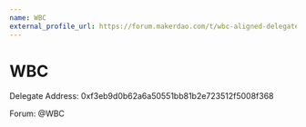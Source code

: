 ```yaml
---
name: WBC
external_profile_url: https://forum.makerdao.com/t/wbc-aligned-delegate-communications/20828
---
```


# WBC
Delegate Address: 0xf3eb9d0b62a6a50551bb81b2e723512f5008f368

Forum: @WBC  
